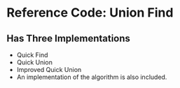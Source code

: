 # Reference Code: Union Find 

## Has Three Implementations
* Quick Find 
* Quick Union 
* Improved Quick Union 
* An implementation of the algorithm is also included. 
